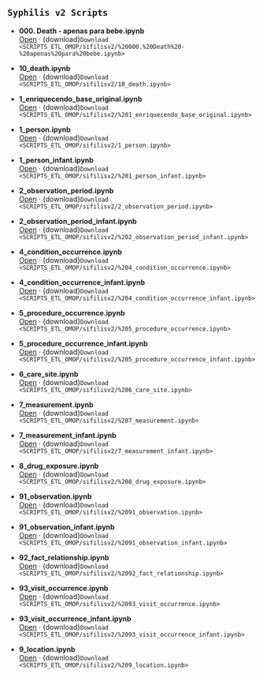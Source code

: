 ## `Syphilis v2 Scripts`

- **000. Death - apenas para bebe.ipynb**  
  [Open](SCRIPTS_ETL_OMOP/ETL_SCRIPTS/sifilisv2/%20000.%20Death%20-%20apenas%20para%20bebe.ipynb) · {download}`Download <SCRIPTS_ETL_OMOP/sifilisv2/%20000.%20Death%20-%20apenas%20para%20bebe.ipynb>`

- **10_death.ipynb**  
  [Open](SCRIPTS_ETL_OMOP/ETL_SCRIPTS/sifilisv2/10_death.ipynb) · {download}`Download <SCRIPTS_ETL_OMOP/sifilisv2/10_death.ipynb>`

- **1_enriquecendo_base_original.ipynb**  
  [Open](SCRIPTS_ETL_OMOP/ETL_SCRIPTS/sifilisv2/%201_enriquecendo_base_original.ipynb) · {download}`Download <SCRIPTS_ETL_OMOP/sifilisv2/%201_enriquecendo_base_original.ipynb>`

- **1_person.ipynb**  
  [Open](SCRIPTS_ETL_OMOP/ETL_SCRIPTS/sifilisv2/1_person.ipynb) · {download}`Download <SCRIPTS_ETL_OMOP/sifilisv2/1_person.ipynb>`

- **1_person_infant.ipynb**  
  [Open](SCRIPTS_ETL_OMOP/ETL_SCRIPTS/sifilisv2/%201_person_infant.ipynb) · {download}`Download <SCRIPTS_ETL_OMOP/sifilisv2/%201_person_infant.ipynb>`

- **2_observation_period.ipynb**  
  [Open](SCRIPTS_ETL_OMOP/ETL_SCRIPTS/sifilisv2/2_observation_period.ipynb) · {download}`Download <SCRIPTS_ETL_OMOP/sifilisv2/2_observation_period.ipynb>`

- **2_observation_period_infant.ipynb**  
  [Open](SCRIPTS_ETL_OMOP/sifilisv2/%202_observation_period_infant.ipynb) · {download}`Download <SCRIPTS_ETL_OMOP/sifilisv2/%202_observation_period_infant.ipynb>`

- **4_condition_occurrence.ipynb**  
  [Open](SCRIPTS_ETL_OMOP/ETL_SCRIPTS/sifilisv2/%204_condition_occurrence.ipynb) · {download}`Download <SCRIPTS_ETL_OMOP/sifilisv2/%204_condition_occurrence.ipynb>`

- **4_condition_occurrence_infant.ipynb**  
  [Open](SCRIPTS_ETL_OMOP/ETL_SCRIPTS/sifilisv2/%204_condition_occurrence_infant.ipynb) · {download}`Download <SCRIPTS_ETL_OMOP/sifilisv2/%204_condition_occurrence_infant.ipynb>`

- **5_procedure_occurrence.ipynb**  
  [Open](SCRIPTS_ETL_OMOP/ETL_SCRIPTS/sifilisv2/%205_procedure_occurrence.ipynb) · {download}`Download <SCRIPTS_ETL_OMOP/sifilisv2/%205_procedure_occurrence.ipynb>`

- **5_procedure_occurrence_infant.ipynb**  
  [Open](SCRIPTS_ETL_OMOP/ETL_SCRIPTS/sifilisv2/%205_procedure_occurrence_infant.ipynb) · {download}`Download <SCRIPTS_ETL_OMOP/sifilisv2/%205_procedure_occurrence_infant.ipynb>`

- **6_care_site.ipynb**  
  [Open](SCRIPTS_ETL_OMOP/ETL_SCRIPTS/sifilisv2/%206_care_site.ipynb) · {download}`Download <SCRIPTS_ETL_OMOP/sifilisv2/%206_care_site.ipynb>`

- **7_measurement.ipynb**  
  [Open](SCRIPTS_ETL_OMOP/ETL_SCRIPTS/sifilisv2/%207_measurement.ipynb) · {download}`Download <SCRIPTS_ETL_OMOP/sifilisv2/%207_measurement.ipynb>`

- **7_measurement_infant.ipynb**  
  [Open](SCRIPTS_ETL_OMOP/ETL_SCRIPTS/sifilisv2/7_measurement_infant.ipynb) · {download}`Download <SCRIPTS_ETL_OMOP/sifilisv2/7_measurement_infant.ipynb>`

- **8_drug_exposure.ipynb**  
  [Open](SCRIPTS_ETL_OMOP/ETL_SCRIPTS/sifilisv2/%208_drug_exposure.ipynb) · {download}`Download <SCRIPTS_ETL_OMOP/sifilisv2/%208_drug_exposure.ipynb>`

- **91_observation.ipynb**  
  [Open](SCRIPTS_ETL_OMOP/ETL_SCRIPTS/sifilisv2/%2091_observation.ipynb) · {download}`Download <SCRIPTS_ETL_OMOP/sifilisv2/%2091_observation.ipynb>`

- **91_observation_infant.ipynb**  
  [Open](SCRIPTS_ETL_OMOP/ETL_SCRIPTS/sifilisv2/%2091_observation_infant.ipynb) · {download}`Download <SCRIPTS_ETL_OMOP/sifilisv2/%2091_observation_infant.ipynb>`

- **92_fact_relationship.ipynb**  
  [Open](SCRIPTS_ETL_OMOP/ETL_SCRIPTS/sifilisv2/%2092_fact_relationship.ipynb) · {download}`Download <SCRIPTS_ETL_OMOP/sifilisv2/%2092_fact_relationship.ipynb>`

- **93_visit_occurrence.ipynb**  
  [Open](SCRIPTS_ETL_OMOP/ETL_SCRIPTS/sifilisv2/%2093_visit_occurrence.ipynb) · {download}`Download <SCRIPTS_ETL_OMOP/sifilisv2/%2093_visit_occurrence.ipynb>`

- **93_visit_occurrence_infant.ipynb**  
  [Open](SCRIPTS_ETL_OMOP/ETL_SCRIPTS/sifilisv2/%2093_visit_occurrence_infant.ipynb) · {download}`Download <SCRIPTS_ETL_OMOP/sifilisv2/%2093_visit_occurrence_infant.ipynb>`

- **9_location.ipynb**  
  [Open](SCRIPTS_ETL_OMOP/ETL_SCRIPTS/sifilisv2/%209_location.ipynb) · {download}`Download <SCRIPTS_ETL_OMOP/sifilisv2/%209_location.ipynb>`
